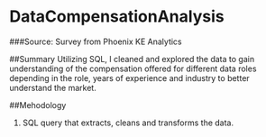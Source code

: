 # DataCompensationAnalysis

###Source: Survey from Phoenix KE Analytics

##Summary
Utilizing SQL, I cleaned and explored the data to gain understanding of the compensation offered for different data roles depending in the role, years of experience and industry to better understand the market. 

##Mehodology
1. SQL query that extracts, cleans and transforms the data.





